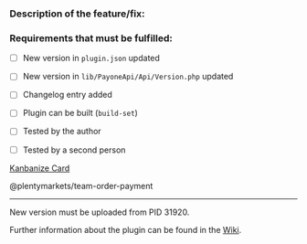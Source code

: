 ### Description of the feature/fix:


### Requirements that must be fulfilled:
- [ ] New version in `plugin.json` updated
- [ ] New version in `lib/PayoneApi/Api/Version.php` updated
- [ ] Changelog entry added
- [ ] Plugin can be built (`build-set`)
- [ ] Tested by the author
- [ ] Tested by a second person


[Kanbanize Card](LINK)

@plentymarkets/team-order-payment
____________________
New version must be uploaded from PID 31920.

Further information about the plugin can be found in the [Wiki](https://wiki.plentymarkets.com/display/OP/Payone).
